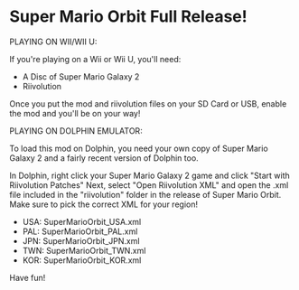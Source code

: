 # Super Mario Orbit Full Release!

PLAYING ON WII/WII U:

If you're playing on a Wii or Wii U, you'll need:
- A Disc of Super Mario Galaxy 2
- Riivolution

Once you put the mod and riivolution files on your SD Card or USB, enable the mod and you'll be on your way!

PLAYING ON DOLPHIN EMULATOR:

To load this mod on Dolphin, you need your own copy of Super Mario Galaxy 2 and a fairly recent version of Dolphin too.

In Dolphin, right click your Super Mario Galaxy 2 game and click "Start with Riivolution Patches" Next, select "Open Riivolution XML" and open the .xml file included in the "riivolution" folder in the release of Super Mario Orbit. Make sure to pick the correct XML for your region!

- USA: SuperMarioOrbit_USA.xml
- PAL: SuperMarioOrbit_PAL.xml
- JPN: SuperMarioOrbit_JPN.xml
- TWN: SuperMarioOrbit_TWN.xml
- KOR: SuperMarioOrbit_KOR.xml

Have fun!
